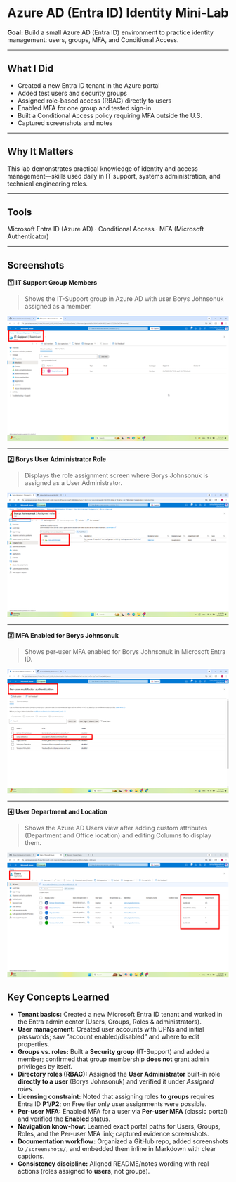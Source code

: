 # Azure AD (Entra ID) Identity Mini-Lab

**Goal:** Build a small Azure AD (Entra ID) environment to practice identity management: users, groups, MFA, and Conditional Access.

---

## What I Did
- Created a new Entra ID tenant in the Azure portal  
- Added test users and security groups  
- Assigned role-based access (RBAC) directly to users 
- Enabled MFA for one group and tested sign-in  
- Built a Conditional Access policy requiring MFA outside the U.S.  
- Captured screenshots and notes

---

## Why It Matters
This lab demonstrates practical knowledge of identity and access management—skills used daily in IT support, systems administration, and technical engineering roles.

---

## Tools
Microsoft Entra ID (Azure AD) · Conditional Access · MFA (Microsoft Authenticator)

---

## Screenshots

**1️⃣ IT Support Group Members**
> Shows the IT-Support group in Azure AD with user Borys Johnsonuk assigned as a member.

![IT Support Group Members](https://github.com/olhazu-tech/azure-ad-identity-lab/blob/main/screenshots/azure_ad_identity_lab_screenshots_it_support_members.png)

---

**2️⃣ Borys User Administrator Role**
> Displays the role assignment screen where Borys Johnsonuk is assigned as a User Administrator.

![Borys User Administrator Role](https://github.com/olhazu-tech/azure-ad-identity-lab/blob/main/screenshots/azure_ad_identity_lab_screenshots_borys_user_admin_role.png)

---

**3️⃣ MFA Enabled for Borys Johnsonuk**  
> Shows per-user MFA enabled for Borys Johnsonuk in Microsoft Entra ID.
  
![Borys MFA Enabled](https://github.com/olhazu-tech/azure-ad-identity-lab/blob/main/screenshots/azure_ad_identity_lab_screenshots_borys_mfa_enabled.png)

---

**4️⃣ User Department and Location**  
> Shows the Azure AD Users view after adding custom attributes (Department and Office location) and editing Columns to display them.  

![User Department and Location](https://github.com/olhazu-tech/azure-ad-identity-lab/blob/main/screenshots/azure_ad_identity_lab_screenshots_user_department_location.png)

## Key Concepts Learned

- **Tenant basics:** Created a new Microsoft Entra ID tenant and worked in the Entra admin center (Users, Groups, Roles & administrators).
- **User management:** Created user accounts with UPNs and initial passwords; saw “account enabled/disabled” and where to edit properties.
- **Groups vs. roles:** Built a **Security group** (IT-Support) and added a member; confirmed that group membership **does not** grant admin privileges by itself.
- **Directory roles (RBAC):** Assigned the **User Administrator** built-in role **directly to a user** (Borys Johnsonuk) and verified it under *Assigned roles*.
- **Licensing constraint:** Noted that assigning roles **to groups** requires Entra ID **P1/P2**; on Free tier only user assignments were possible.
- **Per-user MFA:** Enabled MFA for a user via **Per-user MFA** (classic portal) and verified the **Enabled** status.
- **Navigation know-how:** Learned exact portal paths for Users, Groups, Roles, and the Per-user MFA link; captured evidence screenshots.
- **Documentation workflow:** Organized a GitHub repo, added screenshots to `/screenshots/`, and embedded them inline in Markdown with clear captions.
- **Consistency discipline:** Aligned README/notes wording with real actions (roles assigned to **users**, not groups).



